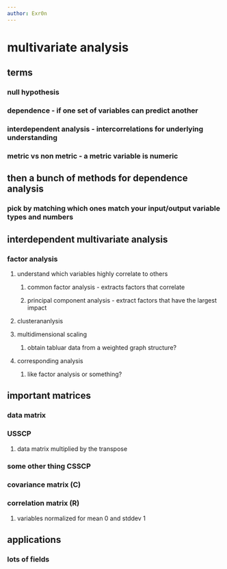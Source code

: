 ```yaml
---
author: Exr0n
---
```


# multivariate analysis

## terms

### null hypothesis

### dependence - if one set of variables can predict another

### interdependent analysis - intercorrelations for underlying understanding

### metric vs non metric - a metric variable is numeric

## then a bunch of methods for dependence analysis

### pick by matching which ones match your input/output variable types and numbers

## interdependent multivariate analysis

### factor analysis

1.  understand which variables highly correlate to others

    1.  common factor analysis - extracts factors that correlate

    2.  principal component analysis - extract factors that have the
        largest impact

2.  clusterananlysis

3.  multidimensional scaling

    1.  obtain tabluar data from a weighted graph structure?

4.  corresponding analysis

    1.  like factor analysis or something?

## important matrices

### data matrix

### USSCP

1.  data matrix multiplied by the transpose

### some other thing CSSCP

### covariance matrix (C)

### correlation matrix (R)

1.  variables normalized for mean 0 and stddev 1

## applications

### lots of fields
